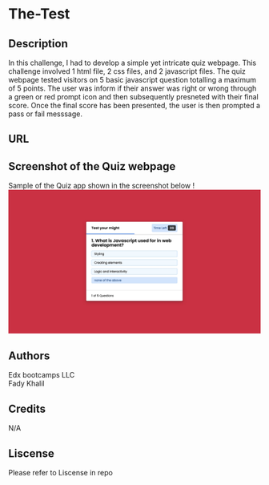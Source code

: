 # The-Test

## Description

In this challenge, I had to develop a simple yet intricate quiz webpage. This challenge involved 1 html file, 2 css files, and 2 javascript files. The quiz webpage tested visitors on 5 basic javascript question totalling a maximum of 5 points. The user was inform if their answer was right or wrong through a green or red prompt icon and then subsequently presneted with their final score. Once the final score has been presented, the user is then prompted a pass or fail messsage.

## URL


## Screenshot of the Quiz webpage 
Sample of the Quiz app shown in the screenshot below !
![Screenshot-of-Quizapp](./Quiz%20app%20.jpg)

## Authors
Edx bootcamps LLC <br>
Fady Khalil

## Credits 
N/A

## Liscense 
Please refer to Liscense in repo 